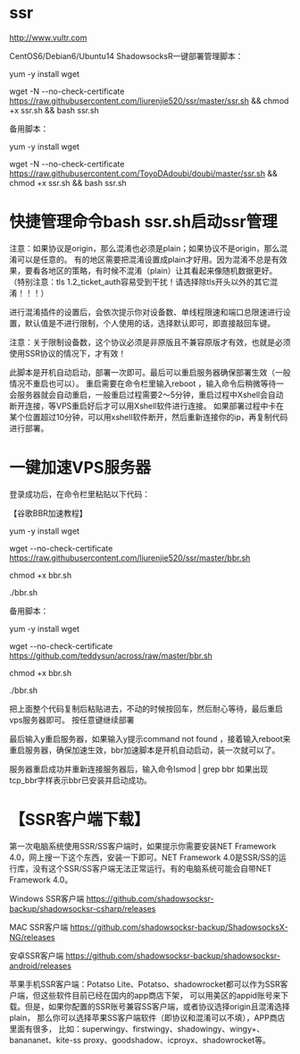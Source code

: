 # ssr


 http://www.vultr.com
 
 CentOS6/Debian6/Ubuntu14 ShadowsocksR一键部署管理脚本：
 
yum -y install wget

wget -N --no-check-certificate https://raw.githubusercontent.com/liurenjie520/ssr/master/ssr.sh && chmod +x ssr.sh && bash ssr.sh
 
 
备用脚本： 
 

yum -y install wget

wget -N --no-check-certificate https://raw.githubusercontent.com/ToyoDAdoubi/doubi/master/ssr.sh && chmod +x ssr.sh && bash ssr.sh




# 快捷管理命令bash ssr.sh启动ssr管理


注意：如果协议是origin，那么混淆也必须是plain；如果协议不是origin，那么混淆可以是任意的。
有的地区需要把混淆设置成plain才好用。因为混淆不总是有效果，要看各地区的策略，有时候不混淆（plain）让其看起来像随机数据更好。
（特别注意：tls 1.2_ticket_auth容易受到干扰！请选择除tls开头以外的其它混淆！！！）



进行混淆插件的设置后，会依次提示你对设备数、单线程限速和端口总限速进行设置，默认值是不进行限制，个人使用的话，选择默认即可，即直接敲回车键。

注意：关于限制设备数，这个协议必须是非原版且不兼容原版才有效，也就是必须使用SSR协议的情况下，才有效！


此脚本是开机自动启动，部署一次即可。最后可以重启服务器确保部署生效（一般情况不重启也可以）。
重启需要在命令栏里输入reboot ，输入命令后稍微等待一会服务器就会自动重启，一般重启过程需要2～5分钟，重启过程中Xshell会自动断开连接，等VPS重启好后才可以用Xshell软件进行连接。
如果部署过程中卡在某个位置超过10分钟，可以用xshell软件断开，然后重新连接你的ip，再复制代码进行部署。


# 一键加速VPS服务器

登录成功后，在命令栏里粘贴以下代码：

【谷歌BBR加速教程】

yum -y install wget

wget --no-check-certificate https://raw.githubusercontent.com/liurenjie520/ssr/master/bbr.sh

chmod +x bbr.sh

./bbr.sh


备用脚本：

yum -y install wget

wget --no-check-certificate https://github.com/teddysun/across/raw/master/bbr.sh

chmod +x bbr.sh

./bbr.sh

把上面整个代码复制后粘贴进去，不动的时候按回车，然后耐心等待，最后重启vps服务器即可。
按任意键继续部署

最后输入y重启服务器，如果输入y提示command not found ，接着输入reboot来重启服务器，确保加速生效，bbr加速脚本是开机自动启动，装一次就可以了。


服务器重启成功并重新连接服务器后，输入命令lsmod | grep bbr 如果出现tcp_bbr字样表示bbr已安装并启动成功。




# 【SSR客户端下载】

第一次电脑系统使用SSR/SS客户端时，如果提示你需要安装NET Framework 4.0，网上搜一下这个东西，安装一下即可。NET Framework 4.0是SSR/SS的运行库，没有这个SSR/SS客户端无法正常运行。有的电脑系统可能会自带NET Framework 4.0。

Windows SSR客户端 https://github.com/shadowsocksr-backup/shadowsocksr-csharp/releases

MAC SSR客户端 https://github.com/shadowsocksr-backup/ShadowsocksX-NG/releases

安卓SSR客户端 https://github.com/shadowsocksr-backup/shadowsocksr-android/releases

苹果手机SSR客户端：Potatso Lite、Potatso、shadowrocket都可以作为SSR客户端，但这些软件目前已经在国内的app商店下架，
可以用美区的appid账号来下载。但是，如果你配置的SSR账号兼容SS客户端，或者协议选择origin且混淆选择plain，
那么你可以选择苹果SS客户端软件（即协议和混淆可以不填），APP商店里面有很多，
比如：superwingy、firstwingy、shadowingy、wingy+、banananet、kite-ss proxy、goodshadow、icproyx、shadowrocket等。
